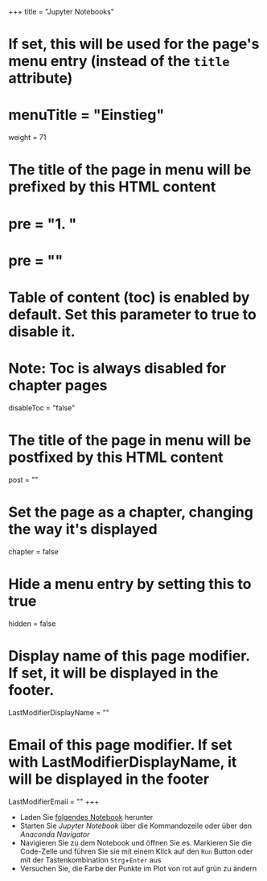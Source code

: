 +++
title = "Jupyter Notebooks"
# If set, this will be used for the page's menu entry (instead of the `title` attribute)
# menuTitle = "Einstieg"
weight = 71
# The title of the page in menu will be prefixed by this HTML content
 # pre = "<b>1. </b>"
# pre = "<i class='fab fa-github'></i>"
# Table of content (toc) is enabled by default. Set this parameter to true to disable it.
# Note: Toc is always disabled for chapter pages
disableToc = "false"
# The title of the page in menu will be postfixed by this HTML content
post = ""
# Set the page as a chapter, changing the way it's displayed
chapter = false
# Hide a menu entry by setting this to true
hidden = false
# Display name of this page modifier. If set, it will be displayed in the footer.
LastModifierDisplayName = ""
# Email of this page modifier. If set with LastModifierDisplayName, it will be displayed in the footer
LastModifierEmail = ""
+++ 


- Laden Sie [folgendes Notebook]() herunter
- Starten Sie *Jupyter Notebook* über die Kommandozeile oder über den *Anaconda Navigator*
- Navigieren Sie zu dem Notebook und öffnen Sie es. Markieren Sie die Code-Zelle und führen Sie sie mit einem Klick auf den `Run` Button oder mit der Tastenkombination `Strg`+`Enter` aus
- Versuchen Sie, die Farbe der Punkte im Plot von rot auf grün zu ändern




